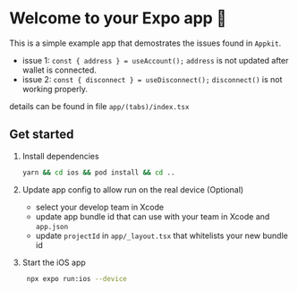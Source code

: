 # Welcome to your Expo app 👋

This is a simple example app that demostrates the issues found in `Appkit`.

- issue 1: `const { address } = useAccount();` `address` is not updated after wallet is connected.
- issue 2: `const { disconnect } = useDisconnect();` `disconnect()` is not working properly.

details can be found in file `app/(tabs)/index.tsx`

## Get started

1. Install dependencies

   ```bash
   yarn && cd ios && pod install && cd ..
   ```

2. Update app config to allow run on the real device (Optional)

   - select your develop team in Xcode
   - update app bundle id that can use with your team in Xcode and `app.json`
   - update `projectId` in `app/_layout.tsx` that whitelists your new bundle id

3. Start the iOS app

   ```bash
    npx expo run:ios --device
   ```
